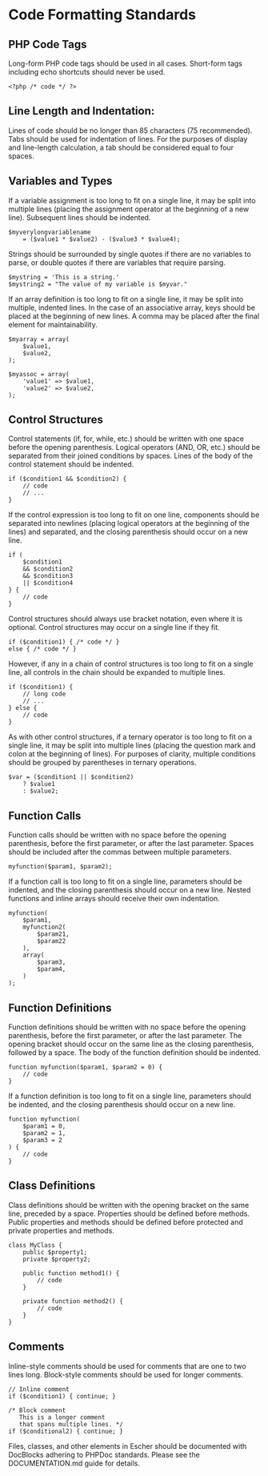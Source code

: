 # Code Formatting Standards

## PHP Code Tags

Long-form PHP code tags should be used in all cases. Short-form tags including
echo shortcuts should never be used.

	<?php /* code */ ?>

## Line Length and Indentation:

Lines of code should be no longer than 85 characters (75 recommended). Tabs
should be used for indentation of lines. For the purposes of display and
line-length calculation, a tab should be considered equal to four spaces.

## Variables and Types

If a variable assignment is too long to fit on a single line, it may be split
into multiple lines (placing the assignment operator at the beginning of
a new line). Subsequent lines should be indented.

	$myverylongvariablename
		= ($value1 * $value2) - ($value3 * $value4);

Strings should be surrounded by single quotes if there are no variables to
parse, or double quotes if there are variables that require parsing.

	$mystring = 'This is a string.'
	$mystring2 = "The value of my variable is $myvar."

If an array definition is too long to fit on a single line, it may be split
into multiple, indented lines. In the case of an associative array, keys
should be placed at the beginning of new lines. A comma may be placed after
the final element for maintainability.

	$myarray = array(
		$value1,
		$value2,
	);

	$myassoc = array(
		'value1' => $value1,
		'value2' => $value2,
	);

## Control Structures

Control statements (if, for, while, etc.) should be written with one space
before the opening parenthesis. Logical operators (AND, OR, etc.) should be
separated from their joined conditions by spaces. Lines of the body of the
control statement should be indented.

	if ($condition1 && $condition2) {
		// code
		// ...
	}

If the control expression is too long to fit on one line, components should
be separated into newlines (placing logical operators at the beginning of the
lines) and separated, and the closing parenthesis should occur on a new line.

	if (
		$condition1
		&& $condition2
		&& $condition3
		|| $condition4
	} {
		// code
	}

Control structures should always use bracket notation, even where it is optional.
Control structures may occur on a single line if they fit.

	if ($condition1) { /* code */ }
	else { /* code */ }

However, if any in a chain of control structures is too long to fit on a
single line, all controls in the chain should be expanded to multiple lines.

	if ($condition1) {
		// long code
		// ...
	} else {
		// code
	}

As with other control structures, if a ternary operator is too long to fit
on a single line, it may be split into multiple lines (placing the question mark
and colon at the beginning of lines). For purposes of clarity, multiple
conditions should be grouped by parentheses in ternary operations.

	$var = ($condition1 || $condition2)
		? $value1
		: $value2;

## Function Calls

Function calls should be written with no space before the opening parenthesis,
before the first parameter, or after the last parameter.  Spaces should be
included after the commas between multiple parameters.

	myfunction($param1, $param2);

If a function call is too long to fit on a single line, parameters should be
indented, and the closing parenthesis should occur on a new line. Nested functions
and inline arrays should receive their own indentation.

	myfunction(
		$param1,
		myfunction2(
			$param21,
			$param22
		),
		array(
			$param3,
			$param4,
		)
	);

## Function Definitions

Function definitions should be written with no space before the opening parenthesis,
before the first parameter, or after the last parameter.  The opening bracket
should occur on the same line as the closing parenthesis, followed by a space.
The body of the function definition should be indented.

	function myfunction($param1, $param2 = 0) {
		// code
	}

If a function definition is too long to fit on a single line, parameters should
be indented, and the closing parenthesis should occur on a new line.

	function myfunction(
		$param1 = 0,
		$param2 = 1,
		$param3 = 2
	) {
		// code
	}

## Class Definitions

Class definitions should be written with the opening bracket on the same line,
preceded by a space. Properties should be defined before methods. Public properties
and methods should be defined before protected and private properties and methods.

	class MyClass {
		public $property1;
		private $property2;

		public function method1() {
			// code
		}

		private function method2() {
			// code
		}
	}

## Comments

Inline-style comments should be used for comments that are one to two lines long.
Block-style comments should be used for longer comments.

	// Inline comment
	if ($condition1) { continue; }

	/* Block comment
	   This is a longer comment
	   that spans multiple lines. */
	if ($conditional2) { continue; }

Files, classes, and other elements in Escher should be documented with DocBlocks
adhering to PHPDoc standards.  Please see the DOCUMENTATION.md guide for details.